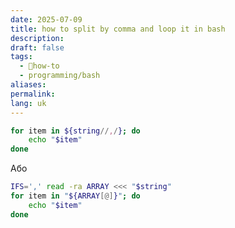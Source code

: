 ```yaml
---
date: 2025-07-09
title: how to split by comma and loop it in bash
description: 
draft: false
tags:
  - 🦮how-to
  - programming/bash
aliases: 
permalink: 
lang: uk
---
```


```bash
for item in ${string//,/}; do
	echo "$item"
done
```

Або

```bash
IFS=',' read -ra ARRAY <<< "$string"
for item in "${ARRAY[@]}"; do
	echo "$item"
done
```
